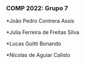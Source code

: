 ### COMP 2022: Grupo 7

*João Pedro Contrera Assis

*Julia Ferreira de Freitas Silva

*Lucas Guitti Bonando

*Nícolas de Aguiar Calisto
